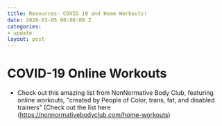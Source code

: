 ```yaml
---
title: Resources- COVID 19 and Home Workouts!
date: 2020-03-05 00:00:00 Z
categories:
- update
layout: post
---
```


# COVID-19 Online Workouts

* Check out this amazing list from NonNormative Body Club, featuring online workouts, "created by People of Color, trans, fat, and disabled trainers" [Check out the list here (https://nonnormativebodyclub.com/home-workouts)
